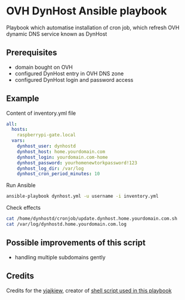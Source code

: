 # OVH DynHost Ansible playbook
Playbook which automatise installation of cron job,
which refresh OVH dynamic DNS service known as DynHost

## Prerequisites
- domain bought on OVH
- configured DynHost entry in OVH DNS zone
- configured DynHost login and password access

## Example

Content of inventory.yml file
```yml
all:
  hosts:
    raspberrypi-gate.local
  vars:
    dynhost_user: dynhostd
    dynhost_host: home.yourdomain.com
    dynhost_login: yourdomain.com-home
    dynhost_password: yourhomenewtorkpassword!123
    dynhost_log_dir: /var/log
    dynhost_cron_period_minutes: 10
```

Run Ansible
```sh
ansible-playbook dynhost.yml -u username -i inventory.yml
```

Check effects
```sh
cat /home/dynhostd/cronjob/update.dynhost.home.yourdomain.com.sh
cat /var/log/dynhostd.home.yourdomain.com.log
```

## Possible improvements of this script
- handling multiple subdomains gently

## Credits 
Credits for the [yjajkiew](https://github.com/yjajkiew), creator of 
[shell script used in this playbook](https://github.com/yjajkiew/dynhost-ovh)